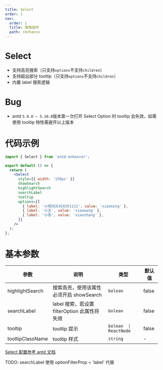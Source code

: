 ```yaml
---
title: Select
order: 1
nav:
  order: 1
  title: 增强组件
  path: /enhance
---
```


# Select

- 支持高亮搜索（只支持`options`不支持`children`）
- 支持超出部分 tooltip（只支持`options`不支持`children`）
- 内置 label 搜索逻辑

# Bug

- antd `5.9.0 ~ 5.10.0`版本第一次打开 Select Option 时 tooltip 会失效，如需使用 tooltip 特性需避开以上版本

# 代码示例

```jsx
import { Select } from 'antd-enhancer';

export default () => {
  return (
    <Select
      style={{ width: '150px' }}
      showSearch
      highlightSearch
      searchLabel
      tooltip
      options={[
        { label: '小明对对对对对1111', value: 'xiaoming' },
        { label: '小王', value: 'xiaowang' },
        { label: '小张', value: 'xiaozhang' },
      ]}
    />
  );
};
```

# 基本参数

| 参数             | 说明                                         | 类型                   | 默认值 |
| ---------------- | -------------------------------------------- | ---------------------- | ------ |
| highlightSearch  | 搜索高亮，使用该属性必须开启 showSearch      | `bolean`               | false  |
| searchLabel      | label 搜索，若设置 filterOption 此属性将失效 | `bolean`               | false  |
| tooltip          | tooltip 提示                                 | `bolean  \| ReactNode` | false  |
| tooltipClassName | tooltip 样式                                 | `string`               | -      |

[Select 配置参考 antd 文档](https://ant-design.antgroup.com/components/select-cn#api)

TODO: searchLabel 使用 optionFilterProp = 'label' 代替
